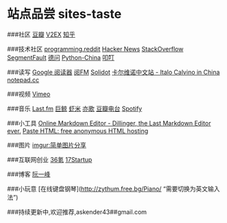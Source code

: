 站点品尝 sites-taste
========


###社区
[豆瓣](http://www.douban.com/) 
[V2EX](http://www.v2ex.com/  "创意工作者们的社区") 
[知乎](http://www.zhihu.com/ )

###技术社区
[programming.reddit](http://www.reddit.com/r/programming/ )
[Hacker News](http://news.ycombinator.com/ )
[StackOverflow](http://stackoverflow.com )
[SegmentFault](http://segmentfault.com )
[德问]( http://www.dewen.org "Wiki协作与CC版权：构建高质量的专业开源知识库")
[Python-China](http://python-china.org/ ) 
[叩叮](http://codinn.com/  "联结开发者") 

###读写
[Google 阅读器](https://www.google.com/reader/ ) 
[阅FM](http://yue.fm/ ) 
[Solidot](http://www.solidot.org/ "奇客的资讯，重要的东西")
[卡尔维诺中文站 - Italo Calvino in China](http://www.ruanyifeng.com/calvino/ )
[notepad.cc](http://notepad.cc/) 

###视频
[Vimeo](http://vimeo.com/ 'outside the wall')

###音乐
[Last.fm](http://cn.last.fm/ )
[巨鲸](http://www.top100.cn/ )
[虾米](http://www.xiami.com/ )
[亦歌](http://www.1g1g.com/ )
[豆瓣电台](http://douban.fm/ )
[Spotify](http://www.spotify.com/us/ "A world of music")

###小工具
[Online Markdown Editor - Dillinger, the Last Markdown Editor ever.](http://dillinger.io/)
[Paste HTML: free anonymous HTML hosting](http://pastehtml.com/)

###图片
[imgur:简单图片分享](http://imgur.com/ "the simple image sharer")

###互联网创业
[36氪](http://www.36kr.com/ "关注互联网创业") 
[17Startup](http://www.17startup.com/ "让创业不再孤单") 

###博客
[阮一峰](http://www.ruanyifeng.com/home.html )

###小玩意
[在线键盘钢琴](http://zythum.free.bg/Piano/  “需要切换为英文输入法”)

###持续更新中,欢迎推荐,askender43##gmail.com
